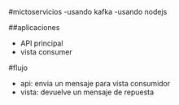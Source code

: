#mictoservicios 
 -usando kafka 
 -usando nodejs

 ##aplicaciones 
 - API principal
 - vista consumer

 #flujo

 - api: envia un mensaje para vista consumidor
 - vista: devuelve un mensaje de repuesta
 
